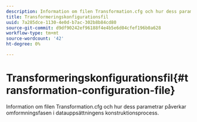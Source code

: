 ```yaml
---
description: Information om filen Transformation.cfg och hur dess parametrar påverkar omformningsfasen i datauppsättningens konstruktionsprocess.
title: Transformeringskonfigurationsfil
uuid: 7a285dce-1130-4e0d-b7ac-302b8b84cd80
source-git-commit: d9df90242ef96188f4e4b5e6d04cfef196b0a628
workflow-type: tm+mt
source-wordcount: '42'
ht-degree: 0%

---
```



# Transformeringskonfigurationsfil{#transformation-configuration-file}

Information om filen Transformation.cfg och hur dess parametrar påverkar omformningsfasen i datauppsättningens konstruktionsprocess.


